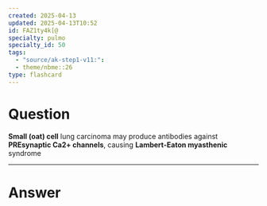 ```yaml
---
created: 2025-04-13
updated: 2025-04-13T10:52
id: FAZ1ty4k[@
specialty: pulmo
specialty_id: 50
tags:
  - "source/ak-step1-v11:": 
  - theme/nbme::26
type: flashcard
---
```


# Question
**Small (oat) cell** lung carcinoma may produce antibodies against **PREsynaptic Ca2+ channels**, causing **Lambert-Eaton myasthenic** syndrome

---

# Answer
